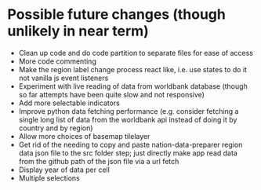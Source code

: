 # Possible future changes (though unlikely in near term)
- Clean up code and do code partition to separate files for ease of access
- More code commenting
- Make the region label change process react like, i.e. use states to do it not vanilla js event listeners
- Experiment with live reading of data from worldbank database (though so far attempts have been quite slow and not responsive)
- Add more selectable indicators
- Improve python data fetching performance (e.g. consider fetching a single long list of data from the worldbank api instead of doing it by country and by region)
- Allow more choices of basemap tilelayer
- Get rid of the needing to copy and paste nation-data-preparer region data json file to the src folder step; just directly make app read data from the github path of the json file via a url fetch
- Display year of data per cell
- Multiple selections